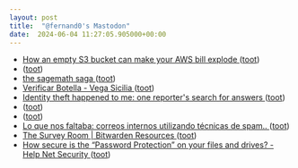 ```yaml
---
layout: post
title:  "@fernand0's Mastodon"
date:  2024-06-04 11:27:05.905000+00:00
---
```

*  [How an empty S3 bucket can make your AWS bill explode ](https://medium.com/@maciej.pocwierz/how-an-empty-s3-bucket-can-make-your-aws-bill-explode-934a383cb8b) ([toot](https://mastodon.social/@fernand0/112558107912080987))
*  [ ](https://gabi.is/@gabi) ([toot](https://mastodon.social/@fernand0/112558018624970236))
*  [the sagemath saga ](https://trofi.github.io/posts/312-the-sagemath-saga.htm) ([toot](https://mastodon.social/@fernand0/112557783119766600))
*  [Verificar Botella - Vega Sicilia ](https://www.temposvegasicilia.com/es/autenticida) ([toot](https://mastodon.social/@fernand0/112557711777225103))
*  [Identity theft happened to me: one reporter's search for answers ](https://www.bostonglobe.com/2024/05/15/magazine/on-the-trail-of-my-identity-thief) ([toot](https://mastodon.social/@fernand0/112557388432167748))
*  [ ](https://mastodon.social/users/fernand0/statuses/112557358132169894/activity) ([toot](https://mastodon.social/users/fernand0/statuses/112557358132169894/activity))
*  [ ](https://nixnet.social/users/sl1200) ([toot](https://mastodon.social/@fernand0/112557357874831012))
*  [Lo que nos faltaba: correos internos utilizando técnicas de spam.. ](https://mastodon.social/@fernand0/112557266649461964) ([toot](https://mastodon.social/@fernand0/112557266649461964))
*  [The Survey Room \| Bitwarden Resources ](https://bitwarden.com/resources/the-survey-room/#world-password-day-global-surve) ([toot](https://mastodon.social/@fernand0/112557259204347563))
*  [How secure is the “Password Protection” on your files and drives? - Help Net Security ](https://www.helpnetsecurity.com/2024/05/10/password-protect-pdf-excel-files) ([toot](https://mastodon.social/@fernand0/112555837957991728))
